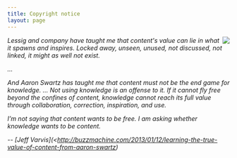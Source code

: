 ```yaml
---
title: Copyright notice
layout: page
---
```



<img align=right src="http://media-cache-ec0.pinimg.com/236x/e8/88/45/e888451bae75f8dad72c201d207eb140.jpg">
<em>
Lessig and company have taught me that content's
value can lie in what it spawns and inspires. Locked
away, unseen, unused, not discussed, not linked, it
might as well not exist.

...

And Aaron Swartz has taught me that content must not
be the end game for knowledge. ...  Not using
knowledge is an offense to it. If it cannot fly free
beyond the confines of content, knowledge cannot
reach its full value through collaboration,
correction, inspiration, and use.

<p>I’m not saying that content wants to be free. I am asking whether knowledge wants to be content.

-- [Jeff Varvis](<http://buzzmachine.com/2013/01/12/learning-the-true-value-of-content-from-aaron-swartz)
